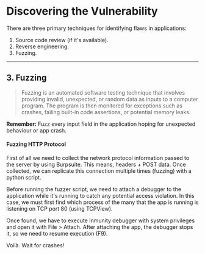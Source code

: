 # Discovering the Vulnerability

There are three primary techniques for identifying flaws in applications:

1. Source code review (if it's available).
2. Reverse engineering.
3. Fuzzing.

_____

## 3. Fuzzing

> Fuzzing is an automated software testing technique that involves providing invalid, unexpected, or random data as inputs to a computer program. The program is then monitored for exceptions such as crashes, failing built-in code assertions, or potential memory leaks.

**Remember:** Fuzz every input field in the application hoping for unexpected behaviour or app crash.

#### Fuzzing HTTP Protocol

First of all we need to collect the network protocol information passed to the server by using Burpsuite. This means, headers + POST data. Once collected, we can replicate this connection multiple times (fuzzing) with a python script.

Before running the fuzzer script, we need to attach a debugger to the application while it's running to catch any potential access violation. In this case, we must first find which process of the many that the app is running is listening on TCP port 80 (using TCPView).

Once found, we have to execute Inmunity debugger with system privileges and open it with File > Attach. After attaching the app, the debugger stops it, so we need to resume execution (F9).

Voilà. Wait for crashes!
